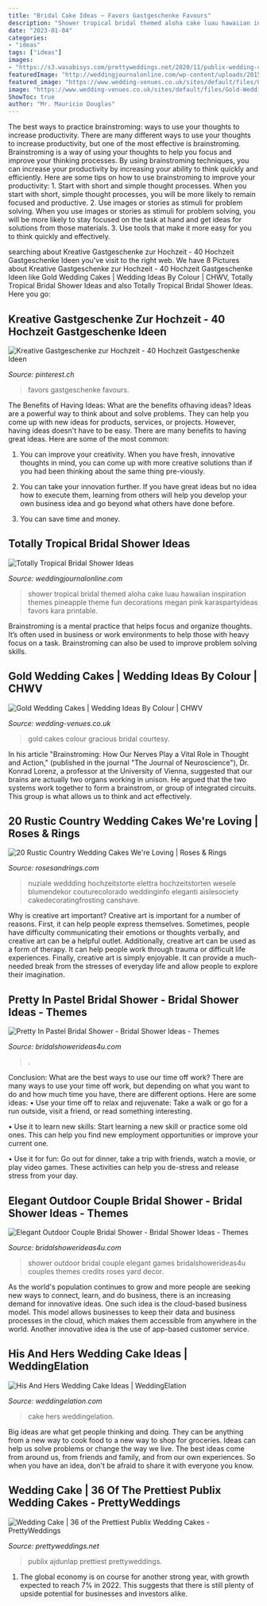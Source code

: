 ```yaml
---
title: "Bridal Cake Ideas ~ Favors Gastgeschenke Favours"
description: "Shower tropical bridal themed aloha cake luau hawaiian inspiration themes pineapple theme fun decorations megan pink karaspartyideas favors kara printable"
date: "2023-01-04"
categories:
- "ideas"
tags: ["ideas"]
images:
- "https://s3.wasabisys.com/prettyweddings.net/2020/11/publix-wedding-cake4.jpg"
featuredImage: "http://weddingjournalonline.com/wp-content/uploads/2015/04/meganwelker-beijosbridalshower-66-600x900.jpg"
featured_image: "https://www.wedding-venues.co.uk/sites/default/files/Gold-Wedding-Cakes-GraciousBridal.jpg"
image: "https://www.wedding-venues.co.uk/sites/default/files/Gold-Wedding-Cakes-GraciousBridal.jpg"
ShowToc: true
author: "Mr. Mauricio Douglas"
---
```



The best ways to practice brainstroming: ways to use your thoughts to increase productivity.
There are many different ways to use your thoughts to increase productivity, but one of the most effective is brainstroming. Brainstroming is a way of using your thoughts to help you focus and improve your thinking processes. By using brainstroming techniques, you can increase your productivity by increasing your ability to think quickly and efficiently. Here are some tips on how to use brainstroming to improve your productivity: 1. Start with short and simple thought processes. When you start with short, simple thought processes, you will be more likely to remain focused and productive. 2. Use images or stories as stimuli for problem solving. When you use images or stories as stimuli for problem solving, you will be more likely to stay focused on the task at hand and get ideas for solutions from those materials. 3. Use tools that make it more easy for you to think quickly and effectively.

	

		
searching about Kreative Gastgeschenke zur Hochzeit - 40 Hochzeit Gastgeschenke Ideen you've visit to the right web. We have 8 Pictures about Kreative Gastgeschenke zur Hochzeit - 40 Hochzeit Gastgeschenke Ideen like Gold Wedding Cakes | Wedding Ideas By Colour | CHWV, Totally Tropical Bridal Shower Ideas and also Totally Tropical Bridal Shower Ideas. Here you go:
		
    
## Kreative Gastgeschenke Zur Hochzeit - 40 Hochzeit Gastgeschenke Ideen

<img loading=lazy src="https://i.pinimg.com/736x/c5/3a/1a/c53a1a871c054e732b34dd7c9a9d4c0e.jpg" onerror="this.onerror=null;this.src='https://tse4.mm.bing.net/th?id=OIP.X-bim311HmaNR4pez9ybUQHaO0&amp;pid=15.1';" alt="Kreative Gastgeschenke zur Hochzeit - 40 Hochzeit Gastgeschenke Ideen">

_Source: pinterest.ch_

>favors gastgeschenke favours. 

	

The Benefits of Having Ideas: What are the benefits ofhaving ideas?
Ideas are a powerful way to think about and solve problems. They can help you come up with new ideas for products, services, or projects. However, having ideas doesn't have to be easy. There are many benefits to having great ideas. Here are some of the most common:
1) You can improve your creativity. When you have fresh, innovative thoughts in mind, you can come up with more creative solutions than if you had been thinking about the same thing pre-viously.

2) You can take your innovation further. If you have great ideas but no idea how to execute them, learning from others will help you develop your own business idea and go beyond what others have done before.

3) You can save time and money.

    
## Totally Tropical Bridal Shower Ideas

<img loading=lazy src="http://weddingjournalonline.com/wp-content/uploads/2015/04/meganwelker-beijosbridalshower-66-600x900.jpg" onerror="this.onerror=null;this.src='https://tse2.mm.bing.net/th?id=OIP.-DtLaesirvPKGZol8SApSQHaLH&amp;pid=15.1';" alt="Totally Tropical Bridal Shower Ideas">

_Source: weddingjournalonline.com_

>shower tropical bridal themed aloha cake luau hawaiian inspiration themes pineapple theme fun decorations megan pink karaspartyideas favors kara printable. 

	

Brainstroming is a mental practice that helps focus and organize thoughts. It’s often used in business or work environments to help those with heavy focus on a task. Brainstroming can also be used to improve problem solving skills.

    
## Gold Wedding Cakes | Wedding Ideas By Colour | CHWV

<img loading=lazy src="https://www.wedding-venues.co.uk/sites/default/files/Gold-Wedding-Cakes-GraciousBridal.jpg" onerror="this.onerror=null;this.src='https://tse3.mm.bing.net/th?id=OIP.8BU18Oj6WdyBwj8FoDnkmQHaLI&amp;pid=15.1';" alt="Gold Wedding Cakes | Wedding Ideas By Colour | CHWV">

_Source: wedding-venues.co.uk_

>gold cakes colour gracious bridal courtesy. 

	

In his article "Brainstroming: How Our Nerves Play a Vital Role in Thought and Action," (published in the journal "The Journal of Neuroscience"), Dr. Konrad Lorenz, a professor at the University of Vienna, suggested that our brains are actually two organs working in unison. He argued that the two systems work together to form a brainstrom, or group of integrated circuits. This group is what allows us to think and act effectively.

    
## 20 Rustic Country Wedding Cakes We&#039;re Loving | Roses &amp; Rings

<img loading=lazy src="http://www.rosesandrings.com/wp-content/uploads/2019/11/Country-rustic-wedding-cake-ideas-10.jpg" onerror="this.onerror=null;this.src='https://tse2.mm.bing.net/th?id=OIP.E7tXQayEnaKoWfCYKmFGNAHaLH&amp;pid=15.1';" alt="20 Rustic Country Wedding Cakes We&#039;re Loving | Roses &amp; Rings">

_Source: rosesandrings.com_

>nuziale weddding hochzeitstorte elettra hochzeitstorten wesele blumendekor couturecolorado weddinginfo eleganti aislesociety cakedecoratingfrosting canshave. 

	

Why is creative art important?
Creative art is important for a number of reasons. First, it can help people express themselves. Sometimes, people have difficulty communicating their emotions or thoughts verbally, and creative art can be a helpful outlet. Additionally, creative art can be used as a form of therapy. It can help people work through trauma or difficult life experiences. Finally, creative art is simply enjoyable. It can provide a much-needed break from the stresses of everyday life and allow people to explore their imagination.

    
## Pretty In Pastel Bridal Shower - Bridal Shower Ideas - Themes

<img loading=lazy src="https://www.bridalshowerideas4u.com/wp-content/uploads/2016/11/Pretty-In-Pastel-Bridal-Shower-Flower-Cake.jpeg" onerror="this.onerror=null;this.src='https://tse1.mm.bing.net/th?id=OIP.j1jaTfHfHk8u6Fk32Z1xFgHaJ4&amp;pid=15.1';" alt="Pretty In Pastel Bridal Shower - Bridal Shower Ideas - Themes">

_Source: bridalshowerideas4u.com_

>. 

	

Conclusion: What are the best ways to use our time off work?
There are many ways to use your time off work, but depending on what you want to do and how much time you have, there are different options. Here are some ideas: 
• Use your time off to relax and rejuvenate: Take a walk or go for a run outside, visit a friend, or read something interesting. 

• Use it to learn new skills: Start learning a new skill or practice some old ones. This can help you find new employment opportunities or improve your current one. 

• Use it for fun: Go out for dinner, take a trip with friends, watch a movie, or play video games. These activities can help you de-stress and release stress from your day.

    
## Elegant Outdoor Couple Bridal Shower - Bridal Shower Ideas - Themes

<img loading=lazy src="https://www.bridalshowerideas4u.com/wp-content/uploads/2016/03/Elegant-Outdoor-Couple-Bridal-Shower-Yard-Games-Roses-Decor.jpg" onerror="this.onerror=null;this.src='https://tse4.mm.bing.net/th?id=OIP.xufAtz_rhAsJrTUqR7cljwHaLG&amp;pid=15.1';" alt="Elegant Outdoor Couple Bridal Shower - Bridal Shower Ideas - Themes">

_Source: bridalshowerideas4u.com_

>shower outdoor bridal couple elegant games bridalshowerideas4u couples themes credits roses yard decor. 

	

As the world's population continues to grow and more people are seeking new ways to connect, learn, and do business, there is an increasing demand for innovative ideas. One such idea is the cloud-based business model. This model allows businesses to keep their data and business processes in the cloud, which makes them accessible from anywhere in the world. Another innovative idea is the use of app-based customer service.

    
## His And Hers Wedding Cake Ideas | WeddingElation

<img loading=lazy src="https://www.weddingelation.com/wp-content/uploads/2016/04/his-hers-vanilla-chocolate-cake.jpeg" onerror="this.onerror=null;this.src='https://tse2.mm.bing.net/th?id=OIP.ssaXHLFr03bs4lq0gJrLkQHaMv&amp;pid=15.1';" alt="His And Hers Wedding Cake Ideas | WeddingElation">

_Source: weddingelation.com_

>cake hers weddingelation. 

	

Big ideas are what get people thinking and doing. They can be anything from a new way to cook food to a new way to shop for groceries. Ideas can help us solve problems or change the way we live. The best ideas come from around us, from friends and family, and from our own experiences. So when you have an idea, don't be afraid to share it with everyone you know.

    
## Wedding Cake | 36 Of The Prettiest Publix Wedding Cakes - PrettyWeddings

<img loading=lazy src="https://s3.wasabisys.com/prettyweddings.net/2020/11/publix-wedding-cake4.jpg" onerror="this.onerror=null;this.src='https://tse4.mm.bing.net/th?id=OIP.H6sYGe3R4kTL_0ig58oAuwHaLG&amp;pid=15.1';" alt="Wedding Cake | 36 of the Prettiest Publix Wedding Cakes - PrettyWeddings">

_Source: prettyweddings.net_

>publix ajdunlap prettiest prettyweddings. 

	

1. The global economy is on course for another strong year, with growth expected to reach 7% in 2022. This suggests that there is still plenty of upside potential for businesses and investors alike.


